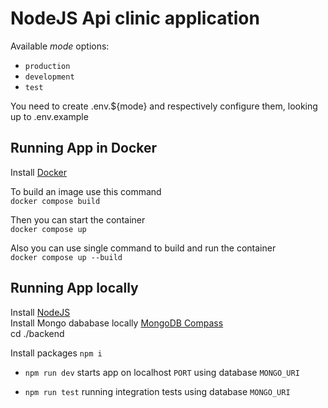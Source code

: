 # NodeJS Api clinic application

Available *mode* options:

- `production`
- `development`
- `test`

You need to create .env.${mode} and respectively configure them, looking up to .env.example

## Running App in Docker

Install [Docker](https://docs.docker.com/)


To build an image use this command<br/>
`docker compose build`

Then you can start the container<br/>
`docker compose up`

Also you can use single command to build and run the container</br>
`docker compose up --build`

## Running App locally

Install [NodeJS](https://nodejs.org/en) <br/>
Install Mongo dababase locally [MongoDB Compass](https://www.mongodb.com/products/tools/compass) <br/>
cd ./backend

Install packages `npm i`

- `npm run dev` starts app on localhost `PORT` using database `MONGO_URI`

- `npm run test` running integration tests using database `MONGO_URI`